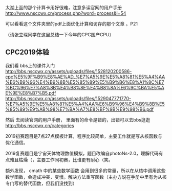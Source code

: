 太湖上面的那个计算卡用好很难，注意多读官网的用户手册
http://www.nsccwx.cn/process.php?word=process&i=54

可以看看这个文件夹里的pdf上面优化计算和访存的那个文章 。P21

（请张立琛同学在这里总结一下今年的CPC国产CPU）

## CPC2019体验

我们看 bbs上的课件入门
http://bbs.nsccwx.cn/assets/uploads/files/1528120200586-cpc%E5%9F%B9%E8%AE%AD_%E7%A5%9E%E5%A8%81%E5%A4%AA%E6%B9%96%E4%B9%8B%E5%85%89%E5%B9%B6%E8%A1%8C%E7%BC%96%E7%A8%8B%E4%B8%8E%E4%B8%8A%E6%9C%BA%E5%AE%9E%E8%B7%B5.pdf
http://bbs.nsccwx.cn/assets/uploads/files/1529047771770-%E7%A5%9E%E5%A8%81%E5%A4%AA%E6%B9%96%E4%B9%8B%E5%85%89%E9%AB%98%E7%BA%A7%E8%BF%9B%E9%98%B6.pdf

然后 去阅读官网的用户手册， 里面有的命令是错的，出错可以去bbs逛逛
http://bbs.nsccwx.cn/categories

2019初赛题目是7点27点模板计算，程序比较简单，主要工作就是写从核函数与优化通信。

2019复赛题目是宇宙天体物理数值模拟，题目改编自photoNs-2.0，理解代码有点难且枯燥（，主要工作同初赛，比谁更有耐心（笑。

额外发现， cmath 中的某些数学函数 会用到很多的常量，所以在从核中调用这些数学函数，会造成冲突，变慢。解决方法重写函数（主办方说在手册中里有为从核专门写的替代函数，但我们没找到）
